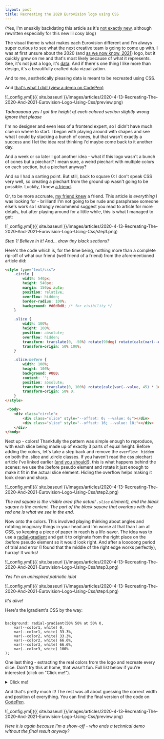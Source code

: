 ```yaml
---
layout: post
title: Recreating the 2020 Eurovision logo using CSS
---
```


(Yes, I'm sneakily backdating this article as it's [not exactly new](https://github.com/corentindautreme/esc-2020-logo), although rewritten especially for this new lil cosy blog)

The visual theme is what makes each Eurovision different and I'm always super curious to see what the next creative team is going to come up with. I was at first unsure about the 2020 (and [as we now know, 2021](https://twitter.com/Eurovision/status/1306933555885420545)) logo, but it quickly grew on me and that's most likely because of what it represents. See, it's not just a logo, it's [data](https://web.archive.org/web/20200731103617/https://eurovision.tv/story/rotterdam-2020-design-celebrates-65-years-of-eurovision-song-contest). And if there's one thing I like more than design, it's a beautifully crafted data vizualization.

<!--more-->

And to me, aesthetically pleasing data <span class="tooltip-toggle" aria-label="Well, maybe not, but this intro is getting long and we need to get to the topic so allow me to cut this short" tabindex="0">is meant to be recreated using CSS</span>.

And [that's what I did! (view a demo on CodePen)](https://codepen.io/CorentinDautreme/pen/PowpmVe)

![_config.yml]({{ site.baseurl }}/images/articles/2020-4-13-Recreating-The-2020-And-2021-Eurovision-Logo-Using-Css/preview.png)

*Tadaaaaaaa yes I got the height of each colored section slightly wrong ignore that please*

I'm no designer and even less of a frontend expert, so I didn't have much clue on where to start. I began with playing around with shapes and see what I could by stacking a bunch of cones, but that wasn't exactly a success and I let the idea rest thinking I'd maybe come back to it another day.

And a week or so later I got another idea - what if this logo wasn't a bunch of cones but a piechart? I mean sure, a weird piechart with multiple colors on each section, but a piechart anyway?

And so I had a sarting point. But still, back to <span class="tooltip-toggle" aria-label="IT folks start counting at 0" tabindex="0">square 0</span>: I don't speak CSS very well, so creating a piechart from the ground up wasn't going to be possible. Luckily, I knew [a friend](https://www.google.com/).

Or, to be more accruate, [my friend knew](https://codeburst.io/how-to-pure-css-pie-charts-w-css-variables-38287aea161e) <span class="tooltip-toggle" aria-label="So a friend of a friend of a friend of a friend, etc." tabindex="0">a friend</span>. This article is *everything* I was looking for - brilliant! I'm not going to be rude and paraphrase someone else's work so I strongly recommend suggest you read to article for more details, but after playing around for a little while, this is what I managed to get:

![_config.yml]({{ site.baseurl }}/images/articles/2020-4-13-Recreating-The-2020-And-2021-Eurovision-Logo-Using-Css/step1.png)

*Step 1! Believe in it! And... draw tiny black sections?*

Here's the code which is, for the time being, nothing more than a complete rip-off of what our friend (well <span class="tooltip-toggle" aria-label="And what did you expect to find here exactly? I made that pun 3 lines above" tabindex="0">friend of a friend</span>) from the aforementioned article did:

```html
<style type="text/css">
    .circle {
        width: 540px;
        height: 540px;
        margin: 150px auto;
        position: relative;
        overflow: hidden;
        border-radius: 100%;
        background: #d0d0d0; /* for visibility */
    }

    .slice {
        width: 100%;
        height: 100%;
        position: absolute;
        overflow: hidden;
        transform: translate(0, -50%) rotate(90deg) rotate(calc(var(--offset, 0) * 1deg));
        transform-origin: 50% 100%;
    }

    .slice:before {
        width: 100%;
        height: 100%;
        background: #000;
        content: '';
        position: absolute;
        transform: translate(0, 100%) rotate(calc(var(--value, 45) * 1deg));
        transform-origin: 50% 0;
    }
</style>

 <body>
    <div class="circle">
        <div class="slice" style="--offset: 0; --value: 6;"></div>
        <div class="slice" style="--offset: 16; --value: 18;"></div>
    </div>
</body>
```

Next up - colors! Thankfully the pattern was simple enough to reproduce, with each <span class="tooltip-toggle" aria-label="Yes, slice, it's called a pie after all isn't it?" tabindex="0">slice</span> being made up of exactly 3 parts of equal height. Before adding the colors, let's take a step back and remove the `overflow: hidden` on both the .slice and .circle classes. If you haven't read the css piechart article I've linked earlier ([and you should!](https://codeburst.io/how-to-pure-css-pie-charts-w-css-variables-38287aea161e)), this is what happens behind the scenes: we use the :before pseudo element and rotate it just enough to make it fit in the actual slice element. Hiding the overflow helps making it look clean and sharp.

![_config.yml]({{ site.baseurl }}/images/articles/2020-4-13-Recreating-The-2020-And-2021-Eurovision-Logo-Using-Css/step2.png)

*The red square is the visible area (the actual `.slice` element), and the black square is the content. The part of the black square that overlaps with the red one is what we see in the end.*

Now onto the colors. This involved playing thinking about angles and rotating imaginary things in your head and I'm worse at that than I am at CSS, so keeping a piece of paper in reach is a life-saver. The idea was to use a [radial-gradient](https://developer.mozilla.org/fr/docs/Web/CSS/radial-gradient) and get it to originate from the right place on the :before pseudo element so it would look right. And after a <span class="tooltip-toggle" aria-label="Like I said, I'm not good at this" tabindex="0">looooong period of trial and error</span> (I found that the middle of the right edge works perfectly), hurray! It works!

![_config.yml]({{ site.baseurl }}/images/articles/2020-4-13-Recreating-The-2020-And-2021-Eurovision-Logo-Using-Css/step3.png)

*Yes I'm an uninspired patriotic idiot*

![_config.yml]({{ site.baseurl }}/images/articles/2020-4-13-Recreating-The-2020-And-2021-Eurovision-Logo-Using-Css/step4.png)

*It's alive!*

Here's the <span class="tooltip-toggle" aria-label="I actually came back and updated this piece of CSS to something cleaner that works better; note that it doesn't match the screenshots and give the correct size to each section instead!" tabindex="0">lgradient's CSS</span> by the way:

<pre class="highlight"><code>
background: radial-gradient(50% 50% at 50% 0, 
    var(--color1, white) 0,
    var(--color1, white) 33.3%,
    var(--color2, white) 33.3%,
    var(--color2, white) 66.6%,
    var(--color3, white) 66.6%,
    var(--color3, white) 100%
);
</code></pre>

One last thing - extracting the real colors from the logo and recreate every slice. Don't try this at home, that wasn't fun. Full list below if you're interested (click on "Click me!").

<details>
    <summary>Click me!</summary>
    All slices (one by line), clock wise, colors are inner to outer.
    <pre class="highlight"><code>
    #0750c6 #fff #fc0000
    #01aa5a #fff #fc0000
    #ffc832 #000 #fc0000
    #0750c6 #fff #fc0000
    #0750c6 #ffc832 #0750c6
    #000 #0750c6 #fc0000
    #1ac0f8 #fff #fc0000
    #1ac0f8 #fff #ffc832
    #01aa5a #fc0000 #fc0000
    #01aa5a #fff #ff8c32
    #fff #fff #fc0000
    #fff #1ac0f8 #fff
    #0750c6 #fff #0750c6
    #fff #ff8c32 #fff
    #fff #fc0000 #0750c6
    #fff #0750c6 #fc0000
    #0750c6 #fff #000
    #0750c6 #fff #fc0000
    #01aa5a #ffc832 #fc0000
    #fc0000 #ffc832 #fc0000
    #be0000 #fff #be0000
    #ffc832 #ffc832 #1ac0f8
    #fc0000 #000 #fc0000
    #fc0000 #01aa5a #fc0000
    #1ac0f8 #ffc832 #fc0000
    #fff #01aa5a #fc0000
    #ffc832 #0750c6 #fc0000
    #0750c6 #fff #fc0000
    #01aa5a #fc0000 #1ac0f8
    #01aa5a #fff #1ac0f8
    #fc0000 #fff #0750c6
    </code></pre>
</details>

And that's pretty much it! The rest was all about guessing the correct width and position of everything. You can find the <span class="tooltip-toggle" aria-label="I would lie if I told you I didn't spend an unreasonable 20 minute trying to find the blue I thought matched the background of Eurovision.tv the best" tabindex="0">final version</span> of the code on [CodePen](https://codepen.io/CorentinDautreme/pen/PowpmVe).

![_config.yml]({{ site.baseurl }}/images/articles/2020-4-13-Recreating-The-2020-And-2021-Eurovision-Logo-Using-Css/preview.png)

*Here it is again because I'm a show-off - who ends a technical demo without the final result anyway?*
